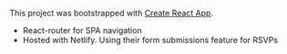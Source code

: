 This project was bootstrapped with [Create React App](https://github.com/facebookincubator/create-react-app).

- React-router for SPA navigation
- Hosted with Netlify. Using their form submissions feature for RSVPs
